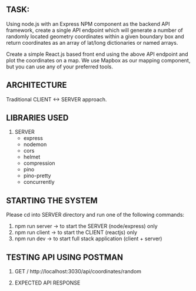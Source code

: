## TASK:

Using node.js with an Express NPM component as the backend API framework, create a single API endpoint which will generate a number of randomly located geometry coordinates within a given boundary box and return coordinates as an array of lat/long dictionaries or named arrays.

Create a simple React.js based front end using the above API endpoint and plot the coordinates on a map. We use Mapbox as our mapping component, but you can use any of your preferred tools.

## ARCHITECTURE

Traditional CLIENT <-> SERVER approach.

## LIBRARIES USED

1. SERVER
    - express
    - nodemon
    - cors
    - helmet
    - compression
    - pino
    - pino-pretty
    - concurrently

## STARTING THE SYSTEM

Please cd into SERVER directory and run one of the following commands:

1. npm run server -> to start the SERVER (node/express) only
2. npm run client -> to start the CLIENT (reactjs) only
3. npm run dev -> to start full stack application (client + server)

## TESTING API USING POSTMAN

1. GET / http://localhost:3030/api/coordinates/random

2. EXPECTED API RESPONSE
